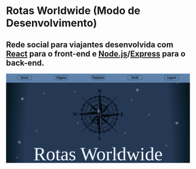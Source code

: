 # Rotas Worldwide (Modo de Desenvolvimento)
## Rede social para viajantes desenvolvida com [React](https://pt-br.reactjs.org/) para o front-end e [Node.js](https://nodejs.org/en/)/[Express](https://expressjs.com/pt-br/) para o back-end.
![Preview](./Preview1.png)



